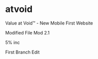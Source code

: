 # atvoid
Value at Void™ - New Mobile First Website

Modified File
Mod 2.1

5% inc


First Branch Edit
